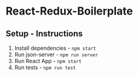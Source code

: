 # React-Redux-Boilerplate

## Setup - Instructions
1. Install dependencies - `npm start`
2. Run json-server - `npm run server`
3. Run React App - `npm start`
4. Run tests - `npm run test`